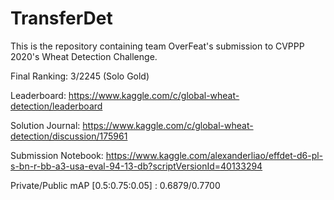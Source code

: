 # TransferDet

This is the repository containing team OverFeat's submission to CVPPP 2020's Wheat Detection Challenge. 

Final Ranking: 3/2245 (Solo Gold)

Leaderboard: https://www.kaggle.com/c/global-wheat-detection/leaderboard

Solution Journal: https://www.kaggle.com/c/global-wheat-detection/discussion/175961

Submission Notebook: https://www.kaggle.com/alexanderliao/effdet-d6-pl-s-bn-r-bb-a3-usa-eval-94-13-db?scriptVersionId=40133294

Private/Public mAP [0.5:0.75:0.05] : 0.6879/0.7700

